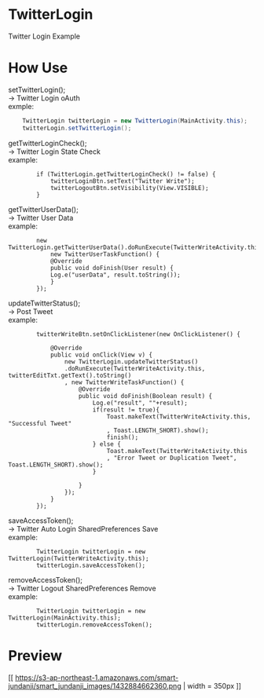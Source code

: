 # TwitterLogin
Twitter Login Example

# How Use
setTwitterLogin();
<BR>
-> Twitter Login oAuth
<BR>
exmple:
``` java	
	TwitterLogin twitterLogin = new TwitterLogin(MainActivity.this);
	twitterLogin.setTwitterLogin();
```	

getTwitterLoginCheck();
<BR>
-> Twitter Login State Check
<BR>
example: 
```
		if (TwitterLogin.getTwitterLoginCheck() != false) {
			twitterLoginBtn.setText("Twitter Write");
			twitterLogoutBtn.setVisibility(View.VISIBLE);
		} 
```

getTwitterUserData();
<BR>
-> Twitter User Data
<BR>
example: 
```
		new TwitterLogin.getTwitterUserData().doRunExecute(TwitterWriteActivity.this, 
			new TwitterUserTaskFunction() {
			@Override
			public void doFinish(User result) {
  			Log.e("userData", result.toString());
			}
		});
```

updateTwitterStatus();
<BR>
-> Post Tweet
<BR>
example:
```	
		twitterWriteBtn.setOnClickListener(new OnClickListener() {
			
			@Override
			public void onClick(View v) {
				new TwitterLogin.updateTwitterStatus()
				.doRunExecute(TwitterWriteActivity.this, twitterEditTxt.getText().toString()
				, new TwitterWriteTaskFunction() {
					@Override
					public void doFinish(Boolean result) {
						Log.e("result", ""+result);
						if(result != true){
							Toast.makeText(TwitterWriteActivity.this, "Successful Tweet"
							, Toast.LENGTH_SHORT).show();
							finish();	
						} else {
							Toast.makeText(TwitterWriteActivity.this
							, "Error Tweet or Duplication Tweet", Toast.LENGTH_SHORT).show();
						}
						
					}
				});
			}
		});
```	

saveAccessToken();
<BR>
-> Twitter Auto Login SharedPreferences Save
<BR>
example:
```	
		TwitterLogin twitterLogin = new TwitterLogin(TwitterWriteActivity.this);
		twitterLogin.saveAccessToken();
```	
removeAccessToken();
<BR>
-> Twitter Logout SharedPreferences Remove
<BR>
example:
```	
		TwitterLogin twitterLogin = new TwitterLogin(MainActivity.this);
		twitterLogin.removeAccessToken();
```	

# Preview
[[ https://s3-ap-northeast-1.amazonaws.com/smart-jundanji/smart_jundanji_images/1432884662360.png | width = 350px ]]

